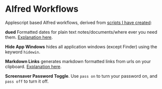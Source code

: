 Alfred Workflows
===============

Applescript based Alfred workflows, derived from [scripts I have created](https://github.com/unforswearing/applescript):  


**dued** Formatted dates for plain text notes/documents/where ever you need them. [Explanation here](https://github.com/unforswearing/dued). 

**Hide App Windows** hides all application windows (except Finder) using the keyword `hidewin`. 

**Markdown Links** generates markdown formatted links from urls on your clipboard. [Explanation here](https://github.com/unforswearing/alfredWorkflows/blob/master/help/MDLinksHelp.md).   

**Screensaver Password Toggle**. Use `pass on` to turn your password on, and `pass off` to turn it off. 


